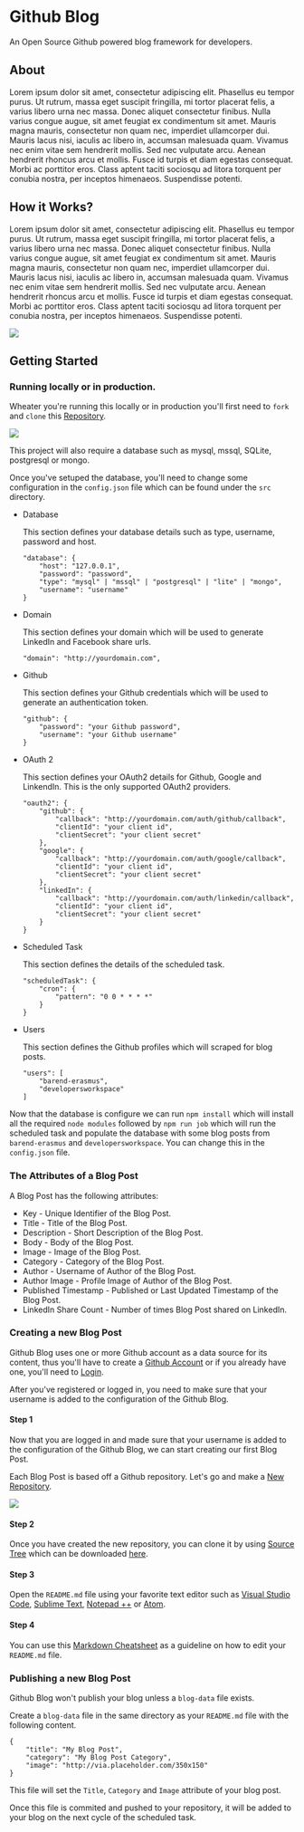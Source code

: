 # Github Blog

An Open Source Github powered blog framework for developers.

## About

Lorem ipsum dolor sit amet, consectetur adipiscing elit. Phasellus eu tempor purus. Ut rutrum, massa eget suscipit fringilla, mi tortor placerat felis, a varius libero urna nec massa. Donec aliquet consectetur finibus. Nulla varius congue augue, sit amet feugiat ex condimentum sit amet. Mauris magna mauris, consectetur non quam nec, imperdiet ullamcorper dui. Mauris lacus nisi, iaculis ac libero in, accumsan malesuada quam. Vivamus nec enim vitae sem hendrerit mollis. Sed nec vulputate arcu. Aenean hendrerit rhoncus arcu et mollis. Fusce id turpis et diam egestas consequat. Morbi ac porttitor eros. Class aptent taciti sociosqu ad litora torquent per conubia nostra, per inceptos himenaeos. Suspendisse potenti.

## How it Works?

Lorem ipsum dolor sit amet, consectetur adipiscing elit. Phasellus eu tempor purus. Ut rutrum, massa eget suscipit fringilla, mi tortor placerat felis, a varius libero urna nec massa. Donec aliquet consectetur finibus. Nulla varius congue augue, sit amet feugiat ex condimentum sit amet. Mauris magna mauris, consectetur non quam nec, imperdiet ullamcorper dui. Mauris lacus nisi, iaculis ac libero in, accumsan malesuada quam. Vivamus nec enim vitae sem hendrerit mollis. Sed nec vulputate arcu. Aenean hendrerit rhoncus arcu et mollis. Fusce id turpis et diam egestas consequat. Morbi ac porttitor eros. Class aptent taciti sociosqu ad litora torquent per conubia nostra, per inceptos himenaeos. Suspendisse potenti.

![](https://github.com/barend-erasmus/github-blog/raw/master/images/github-blog.png)

## Getting Started

### Running locally or in production.

Wheater you're running this locally or in production you'll first need to `fork` and `clone` this [Repository](https://github.com/barend-erasmus/github-blog).

![](https://github.com/barend-erasmus/github-blog/raw/master/images/screenshot-fork-clone.PNG)

This project will also require a database such as mysql, mssql, SQLite, postgresql or mongo.

Once you've setuped the database, you'll need to change some configuration in the `config.json` file which can be found under the `src` directory.

* Database

    This section defines your database details such as type, username, password and host.

    ```
    "database": {
        "host": "127.0.0.1",
        "password": "password",
        "type": "mysql" | "mssql" | "postgresql" | "lite" | "mongo",
        "username": "username"
    }
    ```

* Domain

    This section defines your domain which will be used to generate LinkedIn and Facebook share urls.

    ```
    "domain": "http://yourdomain.com",
    ```
* Github

    This section defines your Github credentials which will be used to generate an authentication token.

    ```
    "github": {
        "password": "your Github password",
        "username": "your Github username"
    }
    ```

* OAuth 2

    This section defines your OAuth2 details for Github, Google and LinkendIn. This is the only supported OAuth2 providers.

    ```
    "oauth2": {
        "github": {
            "callback": "http://yourdomain.com/auth/github/callback",
            "clientId": "your client id",
            "clientSecret": "your client secret"
        },
        "google": {
            "callback": "http://yourdomain.com/auth/google/callback",
            "clientId": "your client id",
            "clientSecret": "your client secret"
        },
        "linkedIn": {
            "callback": "http://yourdomain.com/auth/linkedin/callback",
            "clientId": "your client id",
            "clientSecret": "your client secret"
        }
    }
    ```

* Scheduled Task

    This section defines the details of the scheduled task.

    ```
    "scheduledTask": {
        "cron": {
            "pattern": "0 0 * * * *"
        }
    }
    ```

* Users

    This section defines the Github profiles which will scraped for blog posts.

    ```
    "users": [
        "barend-erasmus",
        "developersworkspace"
    ]
    ```

Now that the database is configure we can run `npm install` which will install all the required `node modules` followed by `npm run job` which will run the scheduled task and populate the database with some blog posts from `barend-erasmus` and `developersworkspace`. You can change this in the `config.json` file.

### The Attributes of a Blog Post

A Blog Post has the following attributes:

* Key - Unique Identifier of the Blog Post.
* Title - Title of the Blog Post.
* Description - Short Description of the Blog Post.
* Body - Body of the Blog Post.
* Image - Image of the Blog Post.
* Category - Category of the Blog Post.
* Author - Username of Author of the Blog Post.
* Author Image - Profile Image of Author of the Blog Post.
* Published Timestamp - Published or Last Updated Timestamp of the Blog Post.
* LinkedIn Share Count - Number of times Blog Post shared on LinkedIn.

### Creating a new Blog Post

Github Blog uses one or more Github account as a data source for its content, thus you'll have to create a [Github Account](https://github.com/join) or if you already have one, you'll need to [Login](https://github.com/login).

After you've registered or logged in, you need to make sure that your username is added to the configuration of the Github Blog.

#### **Step 1**

Now that you are logged in and made sure that your username is added to the configuration of the Github Blog, we can start creating our first Blog Post.

Each Blog Post is based off a Github repository. Let's go and make a [New Repository](https://github.com/new).

![](https://github.com/barend-erasmus/github-blog/raw/master/images/screenshot-new-repository.PNG)

#### **Step 2**

Once you have created the new repository, you can clone it by using [Source Tree](https://www.sourcetreeapp.com/) which can be downloaded [here](https://downloads.atlassian.com/software/sourcetree/windows/ga/SourceTreeSetup-2.1.2.5.exe?_ga=2.15719541.279631402.1502350707-1804559775.1502350707).

#### **Step 3**

Open the `README.md` file using your favorite text editor such as [Visual Studio Code](https://code.visualstudio.com/), [Sublime Text](https://www.sublimetext.com/), [Notepad ++](https://notepad-plus-plus.org/download/v7.4.2.html) or [Atom](https://atom.io/).

#### **Step 4**

You can use this [Markdown Cheatsheet](https://github.com/adam-p/markdown-here/wiki/Markdown-Cheatsheet) as a guideline on how to edit your `README.md` file.

### Publishing a new Blog Post

Github Blog won't publish your blog unless a `blog-data` file exists.

Create a `blog-data` file in the same directory as your `README.md` file with the following content.

```
{
    "title": "My Blog Post",
    "category": "My Blog Post Category",
    "image": "http://via.placeholder.com/350x150"
}
```

This file will set the `Title`, `Category` and `Image` attribute of your blog post.

Once this file is commited and pushed to your repository, it will be added to your blog on the next cycle of the scheduled task.